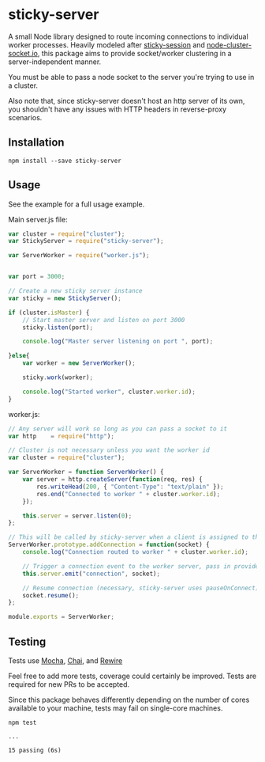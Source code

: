 sticky-server
=============

A small Node library designed to route incoming connections to individual worker processes. Heavily modeled after [sticky-session](https://github.com/indutny/sticky-session) and [node-cluster-socket.io](https://github.com/elad/node-cluster-socket.io), this package aims to provide socket/worker clustering in a server-independent manner.

You must be able to pass a node socket to the server you're trying to use in a cluster.

Also note that, since sticky-server doesn't host an http server of its own, you shouldn't have any issues with HTTP headers in reverse-proxy scenarios.

## Installation ##

    npm install --save sticky-server

## Usage ##

See the example for a full usage example.

Main server.js file:

```javascript
var cluster = require("cluster");
var StickyServer = require("sticky-server");

var ServerWorker = require("worker.js");


var port = 3000;

// Create a new sticky server instance
var sticky = new StickyServer();

if (cluster.isMaster) {
    // Start master server and listen on port 3000
    sticky.listen(port);

    console.log("Master server listening on port ", port);

}else{
    var worker = new ServerWorker();

    sticky.work(worker);

    console.log("Started worker", cluster.worker.id);
}
```


worker.js:

```javascript
// Any server will work so long as you can pass a socket to it
var http    = require("http");

// Cluster is not necessary unless you want the worker id
var cluster = require("cluster");

var ServerWorker = function ServerWorker() {
    var server = http.createServer(function(req, res) {
        res.writeHead(200, { "Content-Type": "text/plain" });
        res.end("Connected to worker " + cluster.worker.id);
    });

    this.server = server.listen(0);
};

// This will be called by sticky-server when a client is assigned to this worker
ServerWorker.prototype.addConnection = function(socket) {
    console.log("Connection routed to worker " + cluster.worker.id);

    // Trigger a connection event to the worker server, pass in provided socket
    this.server.emit("connection", socket);

    // Resume connection (necessary, sticky-server uses pauseOnConnect)
    socket.resume();
};

module.exports = ServerWorker;
```

## Testing ##

Tests use [Mocha](https://github.com/mochajs/mocha), [Chai](https://github.com/chaijs/chai), and [Rewire](https://github.com/jhnns/rewire)

Feel free to add more tests, coverage could certainly be improved. Tests are required for new PRs to be accepted.

Since this package behaves differently depending on the number of cores available to your machine, tests may fail on single-core machines.

    npm test

    ...

    15 passing (6s)
